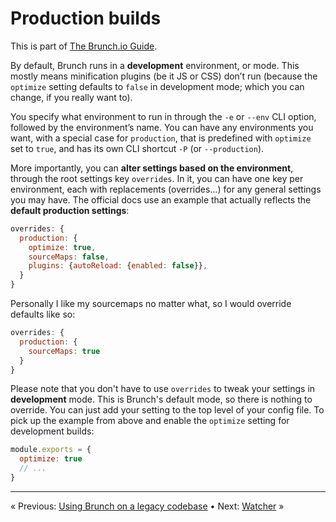 # Production builds

This is part of [The Brunch.io Guide](../../README.md).

By default, Brunch runs in a **development** environment, or mode.  This mostly means minification plugins (be it JS or CSS) don’t run (because the `optimize` setting defaults to `false` in development mode; which you can change, if you really want to).

You specify what environment to run in through the `-e` or `--env` CLI option, followed by the environment’s name.  You can have any environments you want, with a special case for `production`, that is predefined with `optimize` set to `true`, and has its own CLI shortcut `-P` (or `--production`).

More importantly, you can **alter settings based on the environment**, through the root settings key `overrides`.  In it, you can have one key per environment, each with replacements (overrides…) for any general settings you may have.  The official docs use an example that actually reflects the **default production settings**:

```js
overrides: {
  production: {
    optimize: true,
    sourceMaps: false,
    plugins: {autoReload: {enabled: false}},
  }
}
```

Personally I like my sourcemaps no matter what, so I would override defaults like so:

```js
overrides: {
  production: {
    sourceMaps: true
  }
}
```

Please note that you don't have to use `overrides` to tweak your settings in **development** mode. This is Brunch's default mode, so there is nothing to override. You can just add your setting to the top level of your config file. To pick up the example from above and enable the `optimize` setting for development builds:

```js
module.exports = {
  optimize: true
  // ...
}
```

----

« Previous: [Using Brunch on a legacy codebase](chapter07-using-brunch-on-legacy-code.md) • Next: [Watcher](chapter09-watcher.md) »
